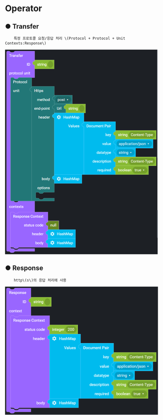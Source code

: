# Operator

## ● Transfer

        특정 프로토콜 요청/응답 처리 \(Protocol + Protocol + Unit Contexts:Response\)

![](../../img/assets/image%20%28203%29.png)

## ● Response

        http\(s\)의 응답 처리에 사용

![](../../img/assets/image%20%28186%29.png)
